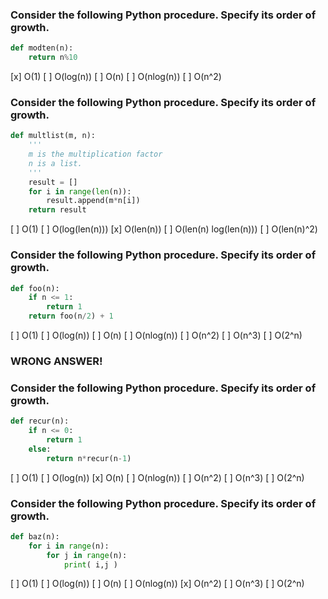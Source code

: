 ### Consider the following Python procedure. Specify its order of growth.

```py
def modten(n):
    return n%10
```
[x] O(1)
[ ] O(log(n))
[ ] O(n)
[ ] O(nlog(n))
[ ] O(n^2)


### Consider the following Python procedure. Specify its order of growth.
```py
def multlist(m, n):
    '''
    m is the multiplication factor
    n is a list.
    '''
    result = []
    for i in range(len(n)):
        result.append(m*n[i])
    return result   
```
[ ] O(1)
[ ] O(log(len(n)))
[x] O(len(n))
[ ] O(len(n) log(len(n)))
[ ] O(len(n)^2)



### Consider the following Python procedure. Specify its order of growth.
```py
def foo(n):
    if n <= 1:
        return 1
    return foo(n/2) + 1
```
[ ] O(1)
[ ] O(log(n))
[ ] O(n)
[ ] O(nlog(n))
[ ] O(n^2)
[ ] O(n^3)
[ ] O(2^n)
### WRONG ANSWER!


### Consider the following Python procedure. Specify its order of growth.
```py
def recur(n):
    if n <= 0:
        return 1
    else:
        return n*recur(n-1)
```  
[ ] O(1)
[ ] O(log(n))
[x] O(n)
[ ] O(nlog(n))
[ ] O(n^2)
[ ] O(n^3)
[ ] O(2^n)


### Consider the following Python procedure. Specify its order of growth.
```py
def baz(n):
    for i in range(n):
        for j in range(n):
            print( i,j )
```
[ ] O(1)
[ ] O(log(n))
[ ] O(n)
[ ] O(nlog(n))
[x] O(n^2)
[ ] O(n^3)
[ ] O(2^n)
